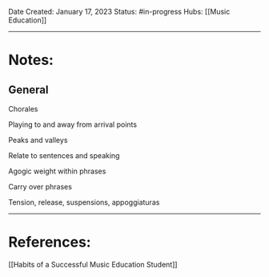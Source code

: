 Date Created: January 17, 2023
Status: #in-progress 
Hubs: [[Music Education]]

--- 
# Notes:

## General
Chorales

Playing to and away from arrival points

Peaks and valleys

Relate to sentences and speaking

Agogic weight within phrases

Carry over phrases

Tension, release, suspensions, appoggiaturas

---
# References:

[[Habits of a Successful Music Education Student]]